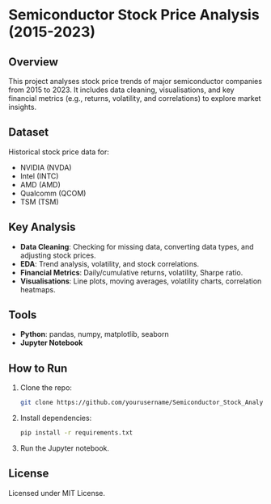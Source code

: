 # Semiconductor Stock Price Analysis (2015-2023)

## Overview
This project analyses stock price trends of major semiconductor companies from 2015 to 2023. It includes data cleaning, visualisations, and key financial metrics (e.g., returns, volatility, and correlations) to explore market insights.

## Dataset
Historical stock price data for:
- NVIDIA (NVDA)
- Intel (INTC)
- AMD (AMD)
- Qualcomm (QCOM)
- TSM (TSM)

## Key Analysis
- **Data Cleaning**: Checking for missing data, converting data types, and adjusting stock prices.
- **EDA**: Trend analysis, volatility, and stock correlations.
- **Financial Metrics**: Daily/cumulative returns, volatility, Sharpe ratio.
- **Visualisations**: Line plots, moving averages, volatility charts, correlation heatmaps.

## Tools
- **Python**: pandas, numpy, matplotlib, seaborn
- **Jupyter Notebook**

## How to Run
1. Clone the repo:
   ```bash
   git clone https://github.com/yourusername/Semiconductor_Stock_Analysis.git
   ```
2. Install dependencies:
   ```bash
   pip install -r requirements.txt
   ```
3. Run the Jupyter notebook.

## License
Licensed under MIT License.
